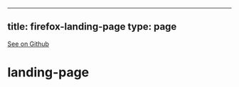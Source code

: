 
---
title: firefox-landing-page
type: page
---

[See on Github](https://github.com/jakeroggenbuck/firefox-landing-page/)

# landing-page
